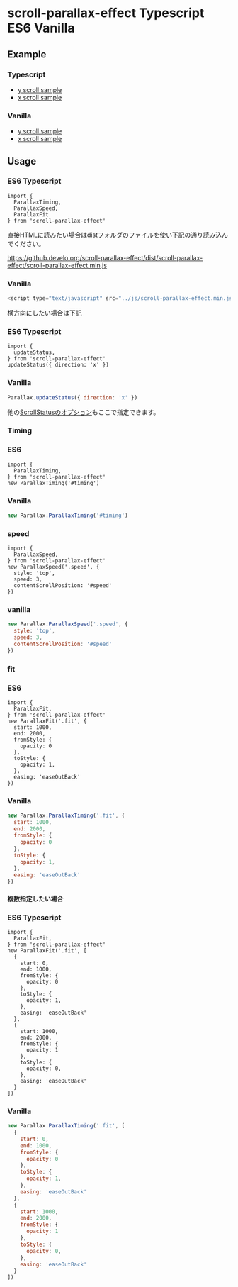 # scroll-parallax-effect Typescript ES6 Vanilla

## Example
### Typescript
* [y scroll sample](http://github.develo.org/scroll-parallax-effect/example/typescript/y-typescript.html)
* [x scroll sample](http://github.develo.org/scroll-parallax-effect/example/typescript/x-typescript.html)

### Vanilla
* [y scroll sample](http://github.develo.org/scroll-parallax-effect/example/vanilla/y-vanilla.html)
* [x scroll sample](http://github.develo.org/scroll-parallax-effect/example/vanilla/x-vanilla.html)

## Usage

### ES6 Typescript
```ES6
import {
  ParallaxTiming,
  ParallaxSpeed,
  ParallaxFit
} from 'scroll-parallax-effect'
```

直接HTMLに読みたい場合はdistフォルダのファイルを使い下記の通り読み込んでください。

https://github.develo.org/scroll-parallax-effect/dist/scroll-parallax-effect/scroll-parallax-effect.min.js

### Vanilla
```javascript
<script type="text/javascript" src="../js/scroll-parallax-effect.min.js"></script>
```

横方向にしたい場合は下記

### ES6 Typescript
```es6
import {
  updateStatus,
} from 'scroll-parallax-effect'
updateStatus({ direction: 'x' })
```

### Vanilla
```Javascript
Parallax.updateStatus({ direction: 'x' })
```

他の[ScrollStatusのオプション](./README.md#ScrollStatus)もここで指定できます。


### Timing

### ES6
```es6
import {
  ParallaxTiming,
} from 'scroll-parallax-effect'
new ParallaxTiming('#timing')
```

### Vanilla
```Javascript
new Parallax.ParallaxTiming('#timing')
```

### speed

```es6
import {
  ParallaxSpeed,
} from 'scroll-parallax-effect'
new ParallaxSpeed('.speed', {
  style: 'top',
  speed: 3,
  contentScrollPosition: '#speed'
})
```

### vanilla
```Javascript
new Parallax.ParallaxSpeed('.speed', {
  style: 'top',
  speed: 3,
  contentScrollPosition: '#speed'
})
```

### fit

### ES6
```es6
import {
  ParallaxFit,
} from 'scroll-parallax-effect'
new ParallaxFit('.fit', {
  start: 1000,
  end: 2000,
  fromStyle: {
    opacity: 0
  },
  toStyle: {
    opacity: 1,
  },
  easing: 'easeOutBack'
})
```

### Vanilla
```Javascript
new Parallax.ParallaxTiming('.fit', {
  start: 1000,
  end: 2000,
  fromStyle: {
    opacity: 0
  },
  toStyle: {
    opacity: 1,
  },
  easing: 'easeOutBack'
})
```

#### 複数指定したい場合

### ES6 Typescript
```es6
import {
  ParallaxFit,
} from 'scroll-parallax-effect'
new ParallaxFit('.fit', [
  {
    start: 0,
    end: 1000,
    fromStyle: {
      opacity: 0
    },
    toStyle: {
      opacity: 1,
    },
    easing: 'easeOutBack'
  },
  {
    start: 1000,
    end: 2000,
    fromStyle: {
      opacity: 1
    },
    toStyle: {
      opacity: 0,
    },
    easing: 'easeOutBack'
  }
])
```

### Vanilla
```Javascript
new Parallax.ParallaxTiming('.fit', [
  {
    start: 0,
    end: 1000,
    fromStyle: {
      opacity: 0
    },
    toStyle: {
      opacity: 1,
    },
    easing: 'easeOutBack'
  },
  {
    start: 1000,
    end: 2000,
    fromStyle: {
      opacity: 1
    },
    toStyle: {
      opacity: 0,
    },
    easing: 'easeOutBack'
  }
])
```